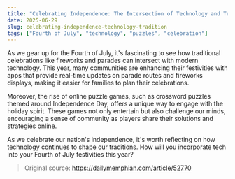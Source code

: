 ```yaml
---
title: "Celebrating Independence: The Intersection of Technology and Tradition"
date: 2025-06-29
slug: celebrating-independence-technology-tradition
tags: ["Fourth of July", "technology", "puzzles", "celebration"]
---
```


As we gear up for the Fourth of July, it's fascinating to see how traditional celebrations like fireworks and parades can intersect with modern technology. This year, many communities are enhancing their festivities with apps that provide real-time updates on parade routes and fireworks displays, making it easier for families to plan their celebrations. 

Moreover, the rise of online puzzle games, such as crossword puzzles themed around Independence Day, offers a unique way to engage with the holiday spirit. These games not only entertain but also challenge our minds, encouraging a sense of community as players share their solutions and strategies online. 

As we celebrate our nation's independence, it's worth reflecting on how technology continues to shape our traditions. How will you incorporate tech into your Fourth of July festivities this year?

> Original source: https://dailymemphian.com/article/52770